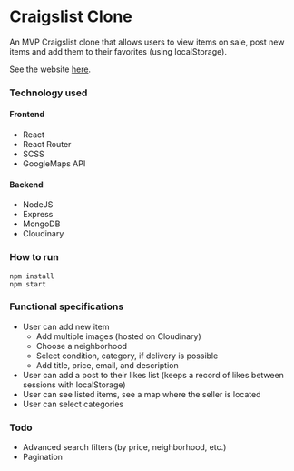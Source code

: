 
# Craigslist Clone
An MVP Craigslist clone that allows users to view items on sale, post new items and add them to their favorites (using localStorage).

See the website [here](https://craigslist-clone-mern.herokuapp.com/).

### Technology used
#### Frontend
- React 
- React Router
- SCSS
- GoogleMaps API

#### Backend
- NodeJS
- Express
- MongoDB
- Cloudinary

### How to run
```
npm install
npm start
```

### Functional specifications
- User can add new item
    - Add multiple images (hosted on Cloudinary)
    - Choose a neighborhood
    - Select condition, category, if delivery is possible
    - Add title, price, email, and description
- User can add a post to their likes list (keeps a record of likes between sessions with localStorage)
- User can see listed items, see a map where the seller is located
- User can select categories

### Todo
- Advanced search filters (by price, neighborhood, etc.)
- Pagination